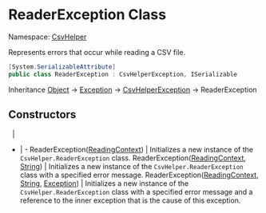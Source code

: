 # ReaderException Class

Namespace: [CsvHelper](/api/CsvHelper)

Represents errors that occur while reading a CSV file.

```cs
[System.SerializableAttribute]
public class ReaderException : CsvHelperException, ISerializable
```

Inheritance [Object](https://docs.microsoft.com/en-us/dotnet/api/system.object) -> [Exception](https://docs.microsoft.com/en-us/dotnet/api/system.exception) -> [CsvHelperException](/api/CsvHelper/CsvHelperException) -> ReaderException

## Constructors
&nbsp; | &nbsp;
- | -
ReaderException([ReadingContext](/api/CsvHelper/ReadingContext)) | Initializes a new instance of the ``CsvHelper.ReaderException`` class.
ReaderException([ReadingContext](/api/CsvHelper/ReadingContext), [String](https://docs.microsoft.com/en-us/dotnet/api/system.string)) | Initializes a new instance of the ``CsvHelper.ReaderException`` class with a specified error message.
ReaderException([ReadingContext](/api/CsvHelper/ReadingContext), [String](https://docs.microsoft.com/en-us/dotnet/api/system.string), [Exception](https://docs.microsoft.com/en-us/dotnet/api/system.exception)) | Initializes a new instance of the ``CsvHelper.ReaderException`` class with a specified error message and a reference to the inner exception that is the cause of this exception.
